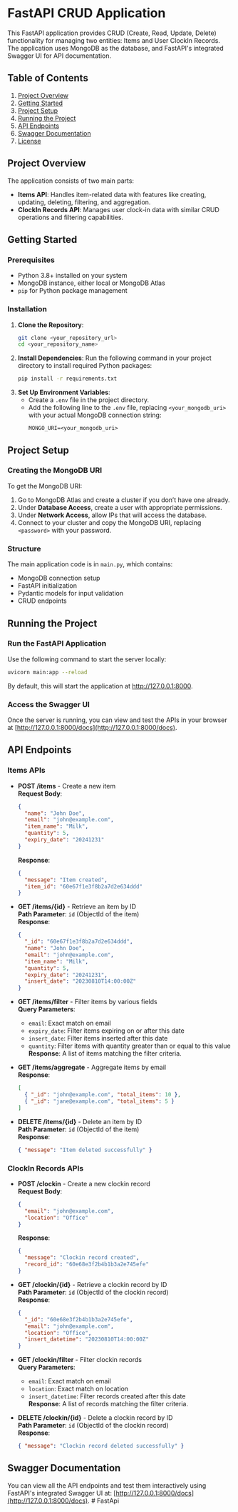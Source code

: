 
# FastAPI CRUD Application

This FastAPI application provides CRUD (Create, Read, Update, Delete) functionality for managing two entities: Items and User ClockIn Records. The application uses MongoDB as the database, and FastAPI's integrated Swagger UI for API documentation.

## Table of Contents
1. [Project Overview](#project-overview)
2. [Getting Started](#getting-started)
3. [Project Setup](#project-setup)
4. [Running the Project](#running-the-project)
5. [API Endpoints](#api-endpoints)
6. [Swagger Documentation](#swagger-documentation)
7. [License](#license)

## Project Overview

The application consists of two main parts:
- **Items API**: Handles item-related data with features like creating, updating, deleting, filtering, and aggregation.
- **ClockIn Records API**: Manages user clock-in data with similar CRUD operations and filtering capabilities.

## Getting Started

### Prerequisites
- Python 3.8+ installed on your system
- MongoDB instance, either local or MongoDB Atlas
- `pip` for Python package management

### Installation
1. **Clone the Repository**:
   ```bash
   git clone <your_repository_url>
   cd <your_repository_name>
   ```
2. **Install Dependencies**: Run the following command in your project directory to install required Python packages:
   ```bash
   pip install -r requirements.txt
   ```
3. **Set Up Environment Variables**:
   - Create a `.env` file in the project directory.
   - Add the following line to the `.env` file, replacing `<your_mongodb_uri>` with your actual MongoDB connection string:
     ```plaintext
     MONGO_URI=<your_mongodb_uri>
     ```

## Project Setup

### Creating the MongoDB URI
To get the MongoDB URI:

1. Go to MongoDB Atlas and create a cluster if you don’t have one already.
2. Under **Database Access**, create a user with appropriate permissions.
3. Under **Network Access**, allow IPs that will access the database.
4. Connect to your cluster and copy the MongoDB URI, replacing `<password>` with your password.

### Structure
The main application code is in `main.py`, which contains:

- MongoDB connection setup
- FastAPI initialization
- Pydantic models for input validation
- CRUD endpoints

## Running the Project

### Run the FastAPI Application
Use the following command to start the server locally:
   ```bash
   uvicorn main:app --reload
   ```
By default, this will start the application at http://127.0.0.1:8000.

### Access the Swagger UI
Once the server is running, you can view and test the APIs in your browser at [http://127.0.0.1:8000/docs](http://127.0.0.1:8000/docs).

## API Endpoints

### Items APIs

- **POST /items** - Create a new item  
  **Request Body**:
  ```json
  {
    "name": "John Doe",
    "email": "john@example.com",
    "item_name": "Milk",
    "quantity": 5,
    "expiry_date": "20241231"
  }
  ```
  **Response**:
  ```json
  {
    "message": "Item created",
    "item_id": "60e67f1e3f8b2a7d2e634ddd"
  }
  ```

- **GET /items/{id}** - Retrieve an item by ID  
  **Path Parameter**: `id` (ObjectId of the item)  
  **Response**:
  ```json
  {
    "_id": "60e67f1e3f8b2a7d2e634ddd",
    "name": "John Doe",
    "email": "john@example.com",
    "item_name": "Milk",
    "quantity": 5,
    "expiry_date": "20241231",
    "insert_date": "20230810T14:00:00Z"
  }
  ```

- **GET /items/filter** - Filter items by various fields  
  **Query Parameters**:
    - `email`: Exact match on email
    - `expiry_date`: Filter items expiring on or after this date
    - `insert_date`: Filter items inserted after this date
    - `quantity`: Filter items with quantity greater than or equal to this value  
  **Response**: A list of items matching the filter criteria.

- **GET /items/aggregate** - Aggregate items by email  
  **Response**:
  ```json
  [
    { "_id": "john@example.com", "total_items": 10 },
    { "_id": "jane@example.com", "total_items": 5 }
  ]
  ```

- **DELETE /items/{id}** - Delete an item by ID  
  **Path Parameter**: `id` (ObjectId of the item)  
  **Response**:
  ```json
  { "message": "Item deleted successfully" }
  ```

### ClockIn Records APIs

- **POST /clockin** - Create a new clockin record  
  **Request Body**:
  ```json
  {
    "email": "john@example.com",
    "location": "Office"
  }
  ```
  **Response**:
  ```json
  {
    "message": "Clockin record created",
    "record_id": "60e68e3f2b4b1b3a2e745efe"
  }
  ```

- **GET /clockin/{id}** - Retrieve a clockin record by ID  
  **Path Parameter**: `id` (ObjectId of the clockin record)  
  **Response**:
  ```json
  {
    "_id": "60e68e3f2b4b1b3a2e745efe",
    "email": "john@example.com",
    "location": "Office",
    "insert_datetime": "20230810T14:00:00Z"
  }
  ```

- **GET /clockin/filter** - Filter clockin records  
  **Query Parameters**:
    - `email`: Exact match on email
    - `location`: Exact match on location
    - `insert_datetime`: Filter records created after this date  
  **Response**: A list of records matching the filter criteria.

- **DELETE /clockin/{id}** - Delete a clockin record by ID  
  **Path Parameter**: `id` (ObjectId of the clockin record)  
  **Response**:
  ```json
  { "message": "Clockin record deleted successfully" }
  ```

## Swagger Documentation

You can view all the API endpoints and test them interactively using FastAPI's integrated Swagger UI at: [http://127.0.0.1:8000/docs](http://127.0.0.1:8000/docs).
#   F a s t A p i  
 